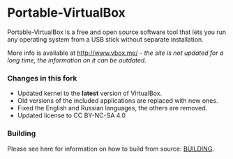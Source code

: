 Portable-VirtualBox
===================

Portable-VirtualBox is a free and open source software tool that lets you run any operating system from a USB stick without separate installation.

More info is available at http://www.vbox.me/ - *the site is not updated for a long time, the information on it can be outdated.*

### Changes in this fork ###

- Updated kernel to the **latest** version of VirtualBox.
- Old versions of the included applications are replaced with new ones.
- Fixed the English and Russian languages, the others are removed.
- Updated license to CC BY-NC-SA 4.0

### Building ###

Please see here for information on how to build from source: [BUILDING](BUILDING.md).
